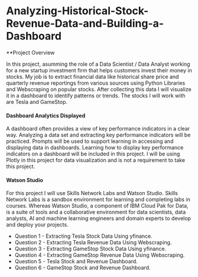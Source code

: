 # Analyzing-Historical-Stock-Revenue-Data-and-Building-a-Dashboard

 **Project Overview
 
In this project, asumming the role of a Data Scientist / Data Analyst working for a new startup investment firm that helps customers invest their money in stocks. My job is to extract financial data like historical share price and quarterly revenue reportings from various sources using Python Libraries and Webscraping on popular stocks. After collecting this data I will visualize it in a dashboard to identify patterns or trends. The stocks I will work with are Tesla and GameStop.

#### Dashboard Analytics Displayed

A dashboard often provides a view of key performance indicators in a clear way. Analyzing a data set and extracting key performance indicators will be practiced. Prompts will be used to support learning in accessing and displaying data in dashboards. Learning how to display key performance indicators on a dashboard will be included in this project. I will be using Plotly in this project for data visualization and is not a requirement to take this project.

#### Watson Studio

For this project I will use Skills Network Labs and Watson Studio. Skills Network Labs is a sandbox environment for learning and completing labs in courses. Whereas Watson Studio, a component of IBM Cloud Pak for Data, is a suite of tools and a collaborative environment for data scientists, data analysts, AI and machine learning engineers and domain experts to develop and deploy your projects.



* Question 1 - Extracting Tesla Stock Data Using yfinance.
* Question 2 - Extracting Tesla Revenue Data Using Webscraping.
* Question 3 - Extracting GameStop Stock Data Using yfinance.
* Question 4 - Extracting GameStop Revenue Data Using Webscraping.
* Question 5 - Tesla Stock and Revenue Dashboard.
* Question 6 - GameStop Stock and Revenue Dashboard.

